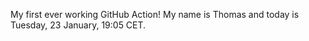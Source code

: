 My first ever working GitHub Action!
My name is Thomas and today is Tuesday, 23 January, 19:05 CET. 
